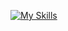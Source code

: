 [![My Skills](https://skillicons.dev/icons?i=js,nodejs,vue,nuxt,php,netlify,aws,git,nginx,gitlab,github,idea,html,css,bootstrap,jquery,azure,mongo,postgres,nestjs,docker,linux,aws)](https://skillicons.dev)
